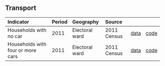 ## Transport

| Indicator     | Period        | Geography     | Source        | &nbsp;        | &nbsp;         |
|:------------- |:------------- |:------------- |:------------- |:------------- | :------------- |
| Households with no car | 2011 | Electoral ward | 2011 Census | [data](data/households_with_no_car.csv) |  [code](code/households_with_no_car.R) |
| Households with four or more cars | 2011 | Electoral ward | 2011 Census | [data](data/households_four_or_more_cars.csv) |  [code](code/households_four_or_more_cars.R) |
